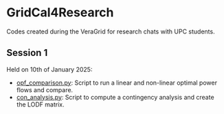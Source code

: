 # GridCal4Research
Codes created during the VeraGrid for research chats with UPC students.

## Session 1

Held on 10th of January 2025:

- [opf_comparison.py](session1/opf_comparison.py): Script to run a linear and non-linear optimal power flows and compare.
- [con_analysis.py](session1/con_analysis.py): Script to compute a contingency analysis and create the LODF matrix.
